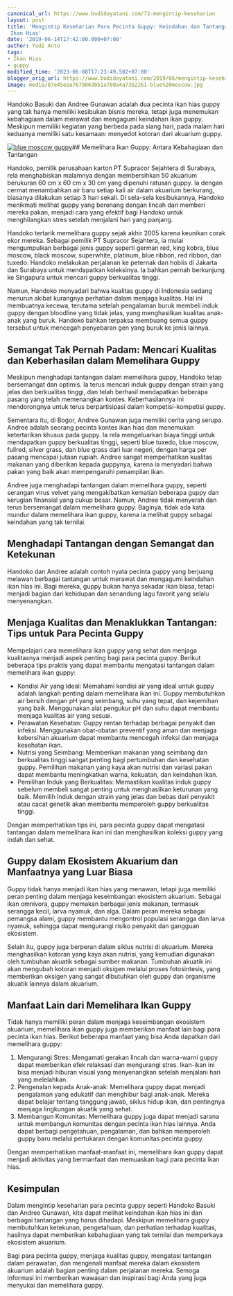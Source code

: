 ```yaml
---
canonical_url: https://www.budidayatani.com/72-mengintip-keseharian
layout: post
title: 'Mengintip Keseharian Para Pecinta Guppy: Keindahan dan Tantangan dalam Memelihara
 Ikan Hias'
date: '2019-06-14T17:42:00.000+07:00'
author: Yudi Anto
tags:
- Ikan Hias
- guppy
modified_time: '2023-06-08T17:23:49.502+07:00'
blogger_orig_url: https://www.budidayatani.com/2019/06/mengintip-keseharian-para-pehoiis-guppy.html
image: media/87e45eaa7679863b51a780a4a73b2261-blue%20moscow.jpg
---
```

Handoko Basuki dan Andree Gunawan adalah dua pecinta ikan hias guppy yang tak hanya memiliki kesibukan bisnis mereka, tetapi juga menemukan kebahagiaan dalam merawat dan mengagumi keindahan ikan guppy. Meskipun memiliki kegiatan yang berbeda pada siang hari, pada malam hari keduanya memiliki satu kesamaan: menyedot kotoran dari akuarium guppy.

[![blue moscow guppy](https://blogger.googleusercontent.com/img/b/R29vZ2xl/AVvXsEgC6K6ekTkiCZlIlnCk-4BOXPuwRTDV8b6cQO9zBjVMGQM9P3cZ5O5mD_wAojWIzu8XBcyIA5cVEwIiT-l1MF_LbXtwVQbNNiQU5Yy3zzFGpkyI9NIJ9P4z_6Xu5yL4ZYbFUn2TmZ35lPQIH6B9zMmQDmJ8MAL9AdTNTmuWtvmOl-JioFZyHI3bmu3cNg/w640-h360/blue%20moscow.jpg)](https://blogger.googleusercontent.com/img/b/R29vZ2xl/AVvXsEgC6K6ekTkiCZlIlnCk-4BOXPuwRTDV8b6cQO9zBjVMGQM9P3cZ5O5mD_wAojWIzu8XBcyIA5cVEwIiT-l1MF_LbXtwVQbNNiQU5Yy3zzFGpkyI9NIJ9P4z_6Xu5yL4ZYbFUn2TmZ35lPQIH6B9zMmQDmJ8MAL9AdTNTmuWtvmOl-JioFZyHI3bmu3cNg/s2133/blue%20moscow.jpg)## Memelihara Ikan Guppy: Antara Kebahagiaan dan Tantangan

Handoko, pemilik perusahaan karton PT Supracor Sejahtera di Surabaya, rela menghabiskan malamnya dengan membersihkan 50 akuarium berukuran 60 cm x 60 cm x 30 cm yang dipenuhi ratusan guppy. Ia dengan cermat menambahkan air baru setiap kali air dalam akuarium berkurang, biasanya dilakukan setiap 3 hari sekali. Di sela-sela kesibukannya, Handoko menikmati melihat guppy yang berenang dengan lincah dan memberi mereka pakan, menjadi cara yang efektif bagi Handoko untuk menghilangkan stres setelah menjalani hari yang panjang.

Handoko tertarik memelihara guppy sejak akhir 2005 karena keunikan corak ekor mereka. Sebagai pemilik PT Supracor Sejahtera, ia mulai mengumpulkan berbagai jenis guppy seperti german red, king kobra, blue moscow, black moscow, superwhite, platinum, blue ribbon, red ribbon, dan tuxedo. Handoko melakukan perjalanan ke peternak dan hobiis di Jakarta dan Surabaya untuk mendapatkan koleksinya. Ia bahkan pernah berkunjung ke Singapura untuk mencari guppy berkualitas tinggi.

Namun, Handoko menyadari bahwa kualitas guppy di Indonesia sedang menurun akibat kurangnya perhatian dalam menjaga kualitas. Hal ini membuatnya kecewa, terutama setelah pengalaman buruk membeli induk guppy dengan bloodline yang tidak jelas, yang menghasilkan kualitas anak-anak yang buruk. Handoko bahkan terpaksa membuang semua guppy tersebut untuk mencegah penyebaran gen yang buruk ke jenis lainnya.

## Semangat Tak Pernah Padam: Mencari Kualitas dan Keberhasilan dalam Memelihara Guppy

Meskipun menghadapi tantangan dalam memelihara guppy, Handoko tetap bersemangat dan optimis. Ia terus mencari induk guppy dengan strain yang jelas dan berkualitas tinggi, dan telah berhasil mendapatkan beberapa pasang yang telah memenangkan kontes. Keberhasilannya ini mendorongnya untuk terus berpartisipasi dalam kompetisi-kompetisi guppy.

Sementara itu, di Bogor, Andree Gunawan juga memiliki cerita yang serupa. Andree adalah seorang pecinta kontes ikan hias dan menemukan ketertarikan khusus pada guppy. Ia rela mengeluarkan biaya tinggi untuk mendapatkan guppy berkualitas tinggi, seperti blue tuxedo, blue moscow, fullred, silver grass, dan blue grass dari luar negeri, dengan harga per pasang mencapai jutaan rupiah. Andree sangat memperhatikan kualitas makanan yang diberikan kepada guppynya, karena ia menyadari bahwa pakan yang baik akan mempengaruhi penampilan ikan.

Andree juga menghadapi tantangan dalam memelihara guppy, seperti serangan virus velvet yang mengakibatkan kematian beberapa guppy dan kerugian finansial yang cukup besar. Namun, Andree tidak menyerah dan terus bersemangat dalam memelihara guppy. Baginya, tidak ada kata mundur dalam memelihara ikan guppy, karena ia melihat guppy sebagai keindahan yang tak ternilai.

## Menghadapi Tantangan dengan Semangat dan Ketekunan

Handoko dan Andree adalah contoh nyata pecinta guppy yang berjuang melawan berbagai tantangan untuk merawat dan mengagumi keindahan ikan hias ini. Bagi mereka, guppy bukan hanya sekadar ikan biasa, tetapi menjadi bagian dari kehidupan dan senandung lagu favorit yang selalu menyenangkan.

## Menjaga Kualitas dan Menaklukkan Tantangan: Tips untuk Para Pecinta Guppy

Mempelajari cara memelihara ikan guppy yang sehat dan menjaga kualitasnya menjadi aspek penting bagi para pecinta guppy. Berikut beberapa tips praktis yang dapat membantu mengatasi tantangan dalam memelihara ikan guppy:

* Kondisi Air yang Ideal: Memahami kondisi air yang ideal untuk guppy adalah langkah penting dalam memelihara ikan ini. Guppy membutuhkan air bersih dengan pH yang seimbang, suhu yang tepat, dan kejernihan yang baik. Menggunakan alat pengukur pH dan suhu dapat membantu menjaga kualitas air yang sesuai.
* Perawatan Kesehatan: Guppy rentan terhadap berbagai penyakit dan infeksi. Menggunakan obat-obatan preventif yang aman dan menjaga kebersihan akuarium dapat membantu mencegah infeksi dan menjaga kesehatan ikan.
* Nutrisi yang Seimbang: Memberikan makanan yang seimbang dan berkualitas tinggi sangat penting bagi pertumbuhan dan kesehatan guppy. Pemilihan makanan yang kaya akan nutrisi dan variasi pakan dapat membantu meningkatkan warna, kekuatan, dan keindahan ikan.
* Pemilihan Induk yang Berkualitas: Memastikan kualitas induk guppy sebelum membeli sangat penting untuk menghasilkan keturunan yang baik. Memilih induk dengan strain yang jelas dan bebas dari penyakit atau cacat genetik akan membantu memperoleh guppy berkualitas tinggi.

Dengan memperhatikan tips ini, para pecinta guppy dapat mengatasi tantangan dalam memelihara ikan ini dan menghasilkan koleksi guppy yang indah dan sehat.

## Guppy dalam Ekosistem Akuarium dan Manfaatnya yang Luar Biasa

Guppy tidak hanya menjadi ikan hias yang menawan, tetapi juga memiliki peran penting dalam menjaga keseimbangan ekosistem akuarium. Sebagai ikan omnivora, guppy memakan berbagai jenis makanan, termasuk serangga kecil, larva nyamuk, dan alga. Dalam peran mereka sebagai pemangsa alami, guppy membantu mengontrol populasi serangga dan larva nyamuk, sehingga dapat mengurangi risiko penyakit dan gangguan ekosistem.

Selain itu, guppy juga berperan dalam siklus nutrisi di akuarium. Mereka menghasilkan kotoran yang kaya akan nutrisi, yang kemudian digunakan oleh tumbuhan akuatik sebagai sumber makanan. Tumbuhan akuatik ini akan mengubah kotoran menjadi oksigen melalui proses fotosintesis, yang memberikan oksigen yang sangat dibutuhkan oleh guppy dan organisme akuatik lainnya dalam akuarium.

## Manfaat Lain dari Memelihara Ikan Guppy

Tidak hanya memiliki peran dalam menjaga keseimbangan ekosistem akuarium, memelihara ikan guppy juga memberikan manfaat lain bagi para pecinta ikan hias. Berikut beberapa manfaat yang bisa Anda dapatkan dari memelihara guppy:

1. Mengurangi Stres: Mengamati gerakan lincah dan warna-warni guppy dapat memberikan efek relaksasi dan mengurangi stres. Ikan-ikan ini bisa menjadi hiburan visual yang menyenangkan setelah menjalani hari yang melelahkan.
2. Pengenalan kepada Anak-anak: Memelihara guppy dapat menjadi pengalaman yang edukatif dan menghibur bagi anak-anak. Mereka dapat belajar tentang tanggung jawab, siklus hidup ikan, dan pentingnya menjaga lingkungan akuatik yang sehat.
3. Membangun Komunitas: Memelihara guppy juga dapat menjadi sarana untuk membangun komunitas dengan pecinta ikan hias lainnya. Anda dapat berbagi pengetahuan, pengalaman, dan bahkan memperoleh guppy baru melalui pertukaran dengan komunitas pecinta guppy.

Dengan memperhatikan manfaat-manfaat ini, memelihara ikan guppy dapat menjadi aktivitas yang bermanfaat dan memuaskan bagi para pecinta ikan hias.

## Kesimpulan

Dalam mengintip keseharian para pecinta guppy seperti Handoko Basuki dan Andree Gunawan, kita dapat melihat keindahan ikan hias ini dan berbagai tantangan yang harus dihadapi. Meskipun memelihara guppy membutuhkan ketekunan, pengetahuan, dan perhatian terhadap kualitas, hasilnya dapat memberikan kebahagiaan yang tak ternilai dan memperkaya ekosistem akuarium.

Bagi para pecinta guppy, menjaga kualitas guppy, mengatasi tantangan dalam perawatan, dan mengenali manfaat mereka dalam ekosistem akuarium adalah bagian penting dalam perjalanan mereka. Semoga informasi ini memberikan wawasan dan inspirasi bagi Anda yang juga menyukai dan memelihara guppy.

